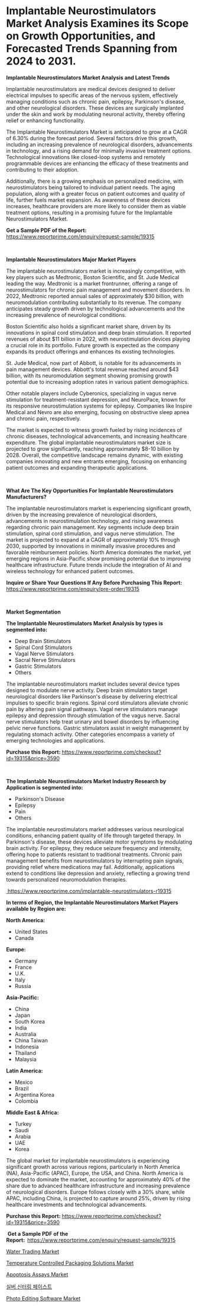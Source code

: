 <p><h1>Implantable Neurostimulators Market Analysis Examines its Scope on Growth Opportunities, and Forecasted Trends Spanning from 2024 to 2031.</h1></p><p><strong>Implantable Neurostimulators Market Analysis and Latest Trends</strong></p>
<p><p>Implantable neurostimulators are medical devices designed to deliver electrical impulses to specific areas of the nervous system, effectively managing conditions such as chronic pain, epilepsy, Parkinson's disease, and other neurological disorders. These devices are surgically implanted under the skin and work by modulating neuronal activity, thereby offering relief or enhancing functionality.</p><p>The Implantable Neurostimulators Market is anticipated to grow at a CAGR of 6.30% during the forecast period. Several factors drive this growth, including an increasing prevalence of neurological disorders, advancements in technology, and a rising demand for minimally invasive treatment options. Technological innovations like closed-loop systems and remotely programmable devices are enhancing the efficacy of these treatments and contributing to their adoption.</p><p>Additionally, there is a growing emphasis on personalized medicine, with neurostimulators being tailored to individual patient needs. The aging population, along with a greater focus on patient outcomes and quality of life, further fuels market expansion. As awareness of these devices increases, healthcare providers are more likely to consider them as viable treatment options, resulting in a promising future for the Implantable Neurostimulators Market.</p></p>
<p><strong>Get a Sample PDF of the Report:&nbsp;</strong> <a href="https://www.reportprime.com/enquiry/request-sample/19315?utm_campaign=1102&utm_medium=2&utm_source=Github&utm_content=ia&utm_term=23112024&utm_id=implantable-neurostimulators">https://www.reportprime.com/enquiry/request-sample/19315</a></p>
<p>&nbsp;</p>
<p><strong>Implantable Neurostimulators Major Market Players</strong></p>
<p><p>The implantable neurostimulators market is increasingly competitive, with key players such as Medtronic, Boston Scientific, and St. Jude Medical leading the way. Medtronic is a market frontrunner, offering a range of neurostimulators for chronic pain management and movement disorders. In 2022, Medtronic reported annual sales of approximately $30 billion, with neuromodulation contributing substantially to its revenue. The company anticipates steady growth driven by technological advancements and the increasing prevalence of neurological conditions.</p><p>Boston Scientific also holds a significant market share, driven by its innovations in spinal cord stimulation and deep brain stimulation. It reported revenues of about $11 billion in 2022, with neurostimulation devices playing a crucial role in its portfolio. Future growth is expected as the company expands its product offerings and enhances its existing technologies.</p><p>St. Jude Medical, now part of Abbott, is notable for its advancements in pain management devices. Abbott's total revenue reached around $43 billion, with its neuromodulation segment showing promising growth potential due to increasing adoption rates in various patient demographics.</p><p>Other notable players include Cyberonics, specializing in vagus nerve stimulation for treatment-resistant depression, and NeuroPace, known for its responsive neurostimulation systems for epilepsy. Companies like Inspire Medical and Nevro are also emerging, focusing on obstructive sleep apnea and chronic pain, respectively.</p><p>The market is expected to witness growth fueled by rising incidences of chronic diseases, technological advancements, and increasing healthcare expenditure. The global implantable neurostimulators market size is projected to grow significantly, reaching approximately $8-10 billion by 2028. Overall, the competitive landscape remains dynamic, with existing companies innovating and new entrants emerging, focusing on enhancing patient outcomes and expanding therapeutic applications.</p></p>
<p>&nbsp;</p>
<p><strong>What Are The Key Opportunities For Implantable Neurostimulators Manufacturers?</strong></p>
<p><p>The implantable neurostimulators market is experiencing significant growth, driven by the increasing prevalence of neurological disorders, advancements in neurostimulation technology, and rising awareness regarding chronic pain management. Key segments include deep brain stimulation, spinal cord stimulation, and vagus nerve stimulation. The market is projected to expand at a CAGR of approximately 10% through 2030, supported by innovations in minimally invasive procedures and favorable reimbursement policies. North America dominates the market, yet emerging regions in Asia-Pacific show promising potential due to improving healthcare infrastructure. Future trends include the integration of AI and wireless technology for enhanced patient outcomes.</p></p>
<p><strong>Inquire or Share Your Questions If Any Before Purchasing This Report:</strong> <a href="https://www.reportprime.com/enquiry/pre-order/19315?utm_campaign=1102&utm_medium=2&utm_source=Github&utm_content=ia&utm_term=23112024&utm_id=implantable-neurostimulators">https://www.reportprime.com/enquiry/pre-order/19315</a></p>
<p>&nbsp;</p>
<p><strong>Market Segmentation</strong></p>
<p><strong>The Implantable Neurostimulators Market Analysis by types is segmented into:</strong></p>
<p><ul><li>Deep Brain Stimulators</li><li>Spinal Cord Stimulators</li><li>Vagal Nerve Stimulators</li><li>Sacral Nerve Stimulators</li><li>Gastric Stimulators</li><li>Others</li></ul></p>
<p><p>The implantable neurostimulators market includes several device types designed to modulate nerve activity. Deep brain stimulators target neurological disorders like Parkinson's disease by delivering electrical impulses to specific brain regions. Spinal cord stimulators alleviate chronic pain by altering pain signal pathways. Vagal nerve stimulators manage epilepsy and depression through stimulation of the vagus nerve. Sacral nerve stimulators help treat urinary and bowel disorders by influencing pelvic nerve functions. Gastric stimulators assist in weight management by regulating stomach activity. Other categories encompass a variety of emerging technologies and applications.</p></p>
<p><strong>Purchase this Report:&nbsp;</strong><a href="https://www.reportprime.com/checkout?id=19315&price=3590&utm_campaign=1102&utm_medium=2&utm_source=Github&utm_content=ia&utm_term=23112024&utm_id=implantable-neurostimulators">https://www.reportprime.com/checkout?id=19315&price=3590</a></p>
<p>&nbsp;</p>
<p><strong>The Implantable Neurostimulators Market Industry Research by Application is segmented into:</strong></p>
<p><ul><li>Parkinson's Disease</li><li>Epilepsy</li><li>Pain</li><li>Others</li></ul></p>
<p><p>The implantable neurostimulators market addresses various neurological conditions, enhancing patient quality of life through targeted therapy. In Parkinson's disease, these devices alleviate motor symptoms by modulating brain activity. For epilepsy, they reduce seizure frequency and intensity, offering hope to patients resistant to traditional treatments. Chronic pain management benefits from neurostimulators by interrupting pain signals, providing relief where medications may fail. Additionally, applications extend to conditions like depression and anxiety, reflecting a growing trend towards personalized neuromodulation therapies.</p></p>
<p><a href="https://www.reportprime.com/implantable-neurostimulators-r19315?utm_campaign=1102&utm_medium=2&utm_source=Github&utm_content=ia&utm_term=23112024&utm_id=implantable-neurostimulators">&nbsp;https://www.reportprime.com/implantable-neurostimulators-r19315</a></p>
<p><strong>In terms of Region, the Implantable Neurostimulators Market Players available by Region are:</strong></p>
<p>
    <p> <strong> North America: </strong>
        <ul>
            <li>United States</li>
            <li>Canada</li>
        </ul>
        </p> 
    <p> <strong> Europe: </strong>
        <ul>
            <li>Germany</li>
            <li>France</li>
            <li>U.K.</li>
            <li>Italy</li>
            <li>Russia</li>
        </ul>
        </p> 
    <p> <strong> Asia-Pacific: </strong>
        <ul>
            <li>China</li>
            <li>Japan</li>
            <li>South Korea</li>
            <li>India</li>
            <li>Australia</li>
            <li>China Taiwan</li>
            <li>Indonesia</li>
            <li>Thailand</li>
            <li>Malaysia</li>
        </ul>
        </p> 
    <p> <strong> Latin America: </strong>
        <ul>
            <li>Mexico</li>
            <li>Brazil</li>
            <li>Argentina Korea</li>
            <li>Colombia</li>
        </ul>
        </p> 
    <p> <strong> Middle East & Africa: </strong>
        <ul>
            <li>Turkey</li>
            <li>Saudi</li>
            <li>Arabia</li>
            <li>UAE</li>
            <li>Korea</li>
        </ul>
    </p>
    </p>
<p><p>The global market for implantable neurostimulators is experiencing significant growth across various regions, particularly in North America (NA), Asia-Pacific (APAC), Europe, the USA, and China. North America is expected to dominate the market, accounting for approximately 40% of the share due to advanced healthcare infrastructure and increasing prevalence of neurological disorders. Europe follows closely with a 30% share, while APAC, including China, is projected to capture around 25%, driven by rising healthcare investments and technological advancements.</p></p>
<p><strong>Purchase this Report: </strong><a href="https://www.reportprime.com/checkout?id=19315&price=3590&utm_campaign=1102&utm_medium=2&utm_source=Github&utm_content=ia&utm_term=23112024&utm_id=implantable-neurostimulators">https://www.reportprime.com/checkout?id=19315&price=3590</a></p>
<p>&nbsp;<strong>Get a Sample PDF of the Report:&nbsp;&nbsp;</strong><a href="https://www.reportprime.com/enquiry/request-sample/19315?utm_campaign=1102&utm_medium=2&utm_source=Github&utm_content=ia&utm_term=23112024&utm_id=implantable-neurostimulators">https://www.reportprime.com/enquiry/request-sample/19315</a></p>
<p><strong></strong></p>
<p><p><a href="https://www.linkedin.com/pulse/extensive-study-global-water-trading-market-share-growth-opportunity-jllme?utm_campaign=1102&utm_medium=2&utm_source=Github&utm_content=ia&utm_term=23112024&utm_id=implantable-neurostimulators">Water Trading Market</a></p><p><a href="https://issuu.com/reportprime-2/docs/temperature-controlled-packaging-so_6754a37ab7c4e2?utm_campaign=1102&utm_medium=2&utm_source=Github&utm_content=ia&utm_term=23112024&utm_id=implantable-neurostimulators">Temperature Controlled Packaging Solutions Market</a></p><p><a href="https://www.linkedin.com/pulse/apoptosis-assays-market-report-marketanalysis-betterdecision-making-ilesf?utm_campaign=1102&utm_medium=2&utm_source=Github&utm_content=ia&utm_term=23112024&utm_id=implantable-neurostimulators">Apoptosis Assays Market</a></p><p><a href="https://github.com/laholand/Market-Research-Report-List-6/blob/main/438515325007.md?utm_campaign=1102&utm_medium=2&utm_source=Github&utm_content=ia&utm_term=23112024&utm_id=implantable-neurostimulators">실버 신터링 페이스트</a></p><p><a href="https://issuu.com/reportprime-2/docs/photo-editing-software-market-size-_c85084ed6be3c6?utm_campaign=1102&utm_medium=2&utm_source=Github&utm_content=ia&utm_term=23112024&utm_id=implantable-neurostimulators">Photo Editing Software Market</a></p></p>